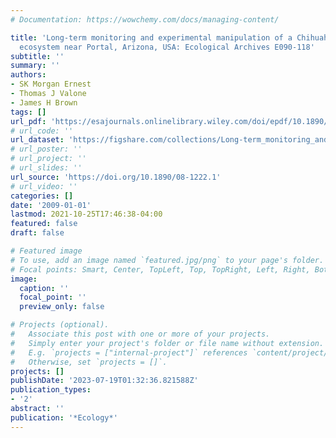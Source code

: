 ```yaml
---
# Documentation: https://wowchemy.com/docs/managing-content/

title: 'Long-term monitoring and experimental manipulation of a Chihuahuan Desert
  ecosystem near Portal, Arizona, USA: Ecological Archives E090-118'
subtitle: ''
summary: ''
authors:
- SK Morgan Ernest
- Thomas J Valone
- James H Brown
tags: []
url_pdf: 'https://esajournals.onlinelibrary.wiley.com/doi/epdf/10.1890/08-1222.1'
# url_code: ''
url_dataset: 'https://figshare.com/collections/Long-term_monitoring_and_experimental_manipulation_of_a_Chihuahuan_Desert_ecosystem_near_Portal_Arizona_USA/3301073'
# url_poster: ''
# url_project: ''
# url_slides: ''
url_source: 'https://doi.org/10.1890/08-1222.1'
# url_video: ''
categories: []
date: '2009-01-01'
lastmod: 2021-10-25T17:46:38-04:00
featured: false
draft: false

# Featured image
# To use, add an image named `featured.jpg/png` to your page's folder.
# Focal points: Smart, Center, TopLeft, Top, TopRight, Left, Right, BottomLeft, Bottom, BottomRight.
image:
  caption: ''
  focal_point: ''
  preview_only: false

# Projects (optional).
#   Associate this post with one or more of your projects.
#   Simply enter your project's folder or file name without extension.
#   E.g. `projects = ["internal-project"]` references `content/project/deep-learning/index.md`.
#   Otherwise, set `projects = []`.
projects: []
publishDate: '2023-07-19T01:32:36.821588Z'
publication_types:
- '2'
abstract: ''
publication: '*Ecology*'
---
```

